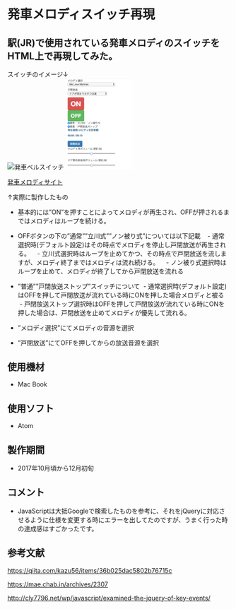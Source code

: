 # 発車メロディスイッチ再現

## 駅(JR)で使用されている発車メロディのスイッチをHTML上で再現してみた。

<div style="text-align: left">スイッチのイメージ↓</div>
<img src="https://lh4.googleusercontent.com/2gykHa90LLMMS1d3rRmvcWmajSbHtf1q3xtpaaFP8M7noH133Ju9inwqQMIGoa1AGR4f-KxZZzBwe74w1Jxg1h7aOUBp07-G8ytws8CHTosvi9B1JSK0rj12ZIS-hqqsq_Se83-1" title="発車ベルスイッチ" width="30%" heigh="30%">

<img src="/image/スクリーンショット 2017-12-20 16.47.35.png" width="30%" height="30%">

[発車メロディサイト](https://youk720.github.io/melo_work/melo.html)

↑実際に製作したもの



- 基本的には”ON”を押すことによってメロディが再生され、OFFが押されるまではメロディはループを続ける。
- OFFボタンの下の”通常””立川式””ノン被り式”については以下記載
    - 通常選択時(デフォルト設定)はその時点でメロディを停止し戸閉放送が再生される。
    - 立川式選択時はループを止めてかつ、その時点で戸閉放送を流しますが、メロディ終了まではメロディは流れ続ける。
    - ノン被り式選択時はループを止めて、メロディが終了してから戸閉放送を流れる

- ”普通””戸閉放送ストップ”スイッチについて
  - 通常選択時(デフォルト設定)はOFFを押して戸閉放送が流れている時にONを押した場合メロディと被る
  - 戸閉放送ストップ選択時はOFFを押して戸閉放送が流れている時にONを押した場合は、戸閉放送を止めてメロディが優先して流れる。
- ”メロディ選択”にてメロディの音源を選択
- ”戸閉放送”にてOFFを押してからの放送音源を選択



## 使用機材
- Mac Book

## 使用ソフト
- Atom

## 製作期間
- 2017年10月頃から12月初旬

## コメント
- JavaScriptは大抵Googleで検索したものを参考に、それをjQueryに対応させるように仕様を変更する時にエラーを出してたのですが、うまく行った時の達成感はすごかったです。

## 参考文献
https://qiita.com/kazu56/items/36b025dac5802b76715c

https://mae.chab.in/archives/2307

http://cly7796.net/wp/javascript/examined-the-jquery-of-key-events/
